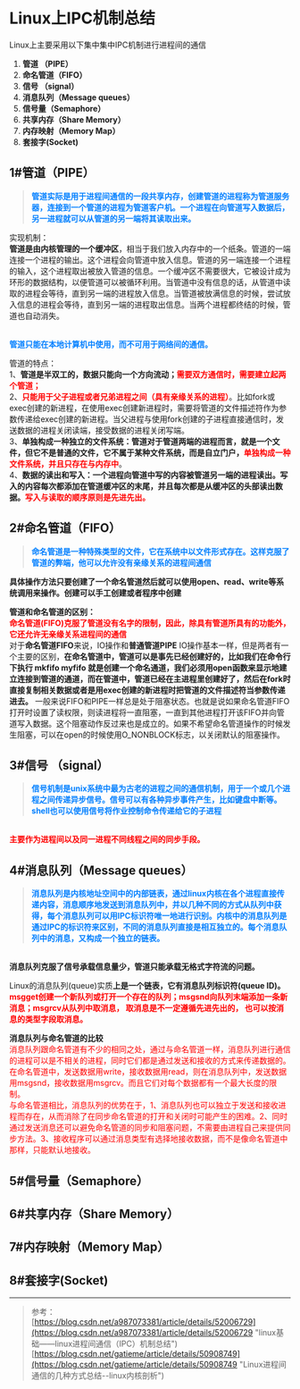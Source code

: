# Linux上IPC机制总结

Linux上主要采用以下集中集中IPC机制进行进程间的通信

1. **管道 （PIPE）**
2. **命名管道（FIFO）**
3. **信号 （signal）**
4. **消息队列（Message queues）**
5. **信号量（Semaphore）**
6. **共享内存（Share Memory）**
7. **内存映射（Memory Map）**
8. **套接字(Socket)** 

## 1#管道（PIPE） ##

><font color = "#007FFF">**管道实际是用于进程间通信的一段共享内存，创建管道的进程称为管道服务器，连接到一个管道的进程为管道客户机。一个进程在向管道写入数据后，另一进程就可以从管道的另一端将其读取出来。**</font>


实现机制：<br>
 **管道是由内核管理的一个缓冲区**，相当于我们放入内存中的一个纸条。管道的一端连接一个进程的输出。这个进程会向管道中放入信息。管道的另一端连接一个进程的输入，这个进程取出被放入管道的信息。一个缓冲区不需要很大，它被设计成为环形的数据结构，以便管道可以被循环利用。当管道中没有信息的话，从管道中读取的进程会等待，直到另一端的进程放入信息。当管道被放满信息的时候，尝试放入信息的进程会等待，直到另一端的进程取出信息。当两个进程都终结的时候，管道也自动消失。

<br>**<font color = "#007FFF">管道只能在本地计算机中使用，而不可用于网络间的通信。</font>** 

管道的特点：
<br>1、**管道是半双工的，数据只能向一个方向流动；<font color = "red">需要双方通信时，需要建立起两个管道；</font>**
<br>2、**<font color = "red">只能用于父子进程或者兄弟进程之间（具有亲缘关系的进程）</font>**。比如fork或exec创建的新进程，在使用exec创建新进程时，需要将管道的文件描述符作为参数传递给exec创建的新进程。当父进程与使用fork创建的子进程直接通信时，发送数据的进程关闭读端，接受数据的进程关闭写端。
<br>3、**单独构成一种独立的文件系统：管道对于管道两端的进程而言，就是一个文件，但它不是普通的文件，它不属于某种文件系统，而是自立门户，<font color = "red">单独构成一种文件系统，并且只存在与内存中</font>**。
<br>4、**数据的读出和写入：一个进程向管道中写的内容被管道另一端的进程读出。写入的内容每次都添加在管道缓冲区的末尾，并且每次都是从缓冲区的头部读出数据。<font color = "red">写入与读取的顺序原则是先进先出。</font>**

## 2#命名管道（FIFO） ##
>**<font color = "#007FFF">命名管道是一种特殊类型的文件，它在系统中以文件形式存在。这样克服了管道的弊端，他可以允许没有亲缘关系的进程间通信</font>**

**具体操作方法只要创建了一个命名管道然后就可以使用open、read、write等系统调用来操作。创建可以手工创建或者程序中创建**

**管道和命名管道的区别：**<br>
<font color = "red">**命名管道(FIFO)克服了管道没有名字的限制，因此，除具有管道所具有的功能外，它还允许无亲缘关系进程间的通信**</font><br>
对于**命名管道FIFO**来说，IO操作和**普通管道PIPE** IO操作基本一样，但是两者有一个主要的区别，**在命名管道中，管道可以是事先已经创建好的，比如我们在命令行下执行
mkfifo myfifo
就是创建一个命名通道，我们必须用open函数来显示地建立连接到管道的通道，而在管道中，管道已经在主进程里创建好了，然后在fork时直接复制相关数据或者是用exec创建的新进程时把管道的文件描述符当参数传递进去。**
一般来说FIFO和PIPE一样总是处于阻塞状态。也就是说如果命名管道FIFO打开时设置了读权限，则读进程将一直阻塞，一直到其他进程打开该FIFO并向管道写入数据。这个阻塞动作反过来也是成立的。如果不希望命名管道操作的时候发生阻塞，可以在open的时候使用O_NONBLOCK标志，以关闭默认的阻塞操作。


## 3#信号 （signal） ##

>**<font color = "#007FFF">信号机制是unix系统中最为古老的进程之间的通信机制，用于一个或几个进程之间传递异步信号。信号可以有各种异步事件产生，比如键盘中断等。shell也可以使用信号将作业控制命令传递给它的子进程</font>**

<br><font color = "red">**主要作为进程间以及同一进程不同线程之间的同步手段。**</font>

## 4#消息队列（Message queues） ##

>**<font color = "#007FFF">消息队列是内核地址空间中的内部链表，通过linux内核在各个进程直接传递内容，消息顺序地发送到消息队列中，并以几种不同的方式从队列中获得，每个消息队列可以用IPC标识符唯一地进行识别。内核中的消息队列是通过IPC的标识符来区别，不同的消息队列直接是相互独立的。每个消息队列中的消息，又构成一个独立的链表。</font>**

<br>**消息队列克服了信号承载信息量少，管道只能承载无格式字符流的问题。**

Linux的消息队列(queue)实质**上是一个链表，它有消息队列标识符(queue ID)。 <font color = "red">msgget创建一个新队列或打开一个存在的队列；msgsnd向队列末端添加一条新消息；msgrcv从队列中取消息， 取消息是不一定遵循先进先出的， 也可以按消息的类型字段取消息。</font>**

**消息队列与命名管道的比较**<br>
<font color = "red">消息队列跟命名管道有不少的相同之处，通过与命名管道一样，消息队列进行通信的进程可以是不相关的进程，同时它们都是通过发送和接收的方式来传递数据的。在命名管道中，发送数据用write，接收数据用read，则在消息队列中，发送数据用msgsnd，接收数据用msgrcv。而且它们对每个数据都有一个最大长度的限制。<br>
与命名管道相比，消息队列的优势在于，1、消息队列也可以独立于发送和接收进程而存在，从而消除了在同步命名管道的打开和关闭时可能产生的困难。2、同时通过发送消息还可以避免命名管道的同步和阻塞问题，不需要由进程自己来提供同步方法。3、接收程序可以通过消息类型有选择地接收数据，而不是像命名管道中那样，只能默认地接收。</font>

## 5#信号量（Semaphore） ##


## 6#共享内存（Share Memory） ##
## 7#内存映射（Memory Map） ##
## 8#套接字(Socket) ##









---
>参考：<br>
>[https://blog.csdn.net/a987073381/article/details/52006729](https://blog.csdn.net/a987073381/article/details/52006729 "linux基础——linux进程间通信（IPC）机制总结") 
>[https://blog.csdn.net/gatieme/article/details/50908749](https://blog.csdn.net/gatieme/article/details/50908749 "Linux进程间通信的几种方式总结--linux内核剖析")